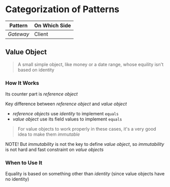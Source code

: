# Categorization of Patterns

Pattern       | On Which Side 
--------------|----------------
*Gateway*     | Client

## Value Object
> A small simple object, like money or a date range, whose equility isn't based on identity

### How It Works

Its counter part is *reference object*

Key difference between *reference object* and *value object*

* *reference objects* use *identity* to implement `equals`
* *value object* use its field values to implement `equals`


> For value objects to work properly in these cases, it's a very good idea to make them *immutable*

NOTE! But *immutability* is not the key to define *value object*, so *immutability* is not  hard and fast constraint on *value objects*

### When to Use It
Equality is based on something other than *identity* (since value objects have no identity)
